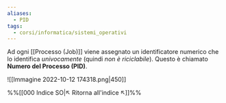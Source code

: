 ```yaml
---
aliases:
  - PID
tags:
  - corsi/informatica/sistemi_operativi
---
```

Ad ogni [[Processo (Job)]] viene assegnato un identificatore numerico che lo identifica *univocamente* (quindi *non è riciclabile*). 
Questo è chiamato **Numero del Processo (PID)**.

![[Immagine 2022-10-12 174318.png|450]]

%%[[000 Indice SO|↖ Ritorna all'indice ↖]]%%
